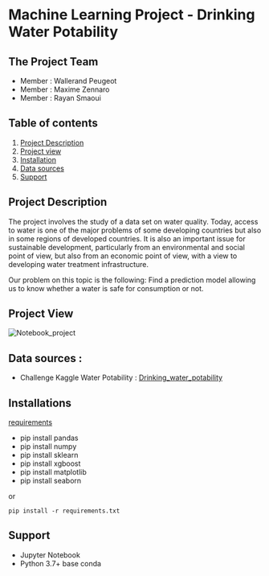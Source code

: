 # Machine Learning Project - Drinking Water Potability

## The Project Team
- Member : Wallerand Peugeot
- Member : Maxime Zennaro
- Member : Rayan Smaoui

## Table of contents
1. [Project Description](#description-du-projet)
2. [Project view](#project-view)
3. [Installation](#installation)
4. [Data sources](#sources-de-donnees)
5. [Support](#support)

## Project Description

The project involves the study of a data set on water quality. Today, access to water is one of the major problems of some developing countries but also in some regions of developed countries. It is also an important issue for sustainable development, particularly from an environmental and social point of view, but also from an economic point of view, with a view to developing water treatment infrastructure.

Our problem on this topic is the following: Find a prediction model allowing us to know whether a water is safe for consumption or not. 

## Project View 
![Notebook_project](./Projet_ML_Zennaro_Peugeot_Smaoui.ipynb)

## Data sources : 
- Challenge Kaggle Water Potability : [Drinking_water_potability](https://www.kaggle.com/artimule/drinking-water-probability)


## Installations
[requirements](./requirements.txt)

- pip install pandas
- pip install numpy
- pip install sklearn
- pip install xgboost
- pip install matplotlib
- pip install seaborn

or 

`pip install -r requirements.txt`


## Support
- Jupyter Notebook 
- Python 3.7+ base conda
